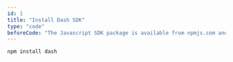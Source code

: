```yaml
---
id: 1
title: "Install Dash SDK"
type: "code"
beforeCode: "The Javascript SDK package is available from npmjs.com and can be installed by running following npm command (from the command line)"
---
```


```
npm install dash